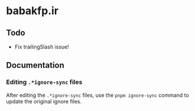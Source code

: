 # babakfp.ir

## Todo

- Fix trailingSlash issue!

## Documentation

### Editing `.*ignore-sync` files

After editing the `.*ignore-sync` files, use the `pnpm ignore-sync` command to update the original ignore files.

